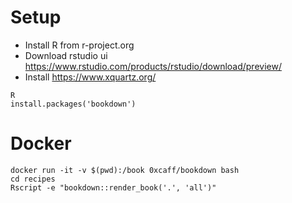 # Setup

* Install R from r-project.org
* Download rstudio ui https://www.rstudio.com/products/rstudio/download/preview/
* Install https://www.xquartz.org/

``` shell
R
install.packages('bookdown')
```

# Docker

``` shell
docker run -it -v $(pwd):/book 0xcaff/bookdown bash
cd recipes
Rscript -e "bookdown::render_book('.', 'all')"
```
